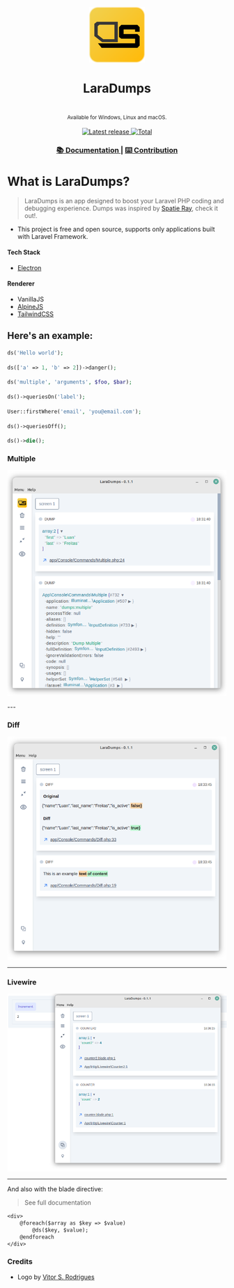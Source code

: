 <p align="center">
  <img src="./build/icon.png" height="128"  alt=""/>
</p>
<h1 align="center">LaraDumps</h1>
<div align="center">
  <br>
  <sub>Available for Windows, Linux and macOS.</sub>
</div>
<br>
<div align="center">
  <a href="https://github.com/laradumps/app/releases/latest">
    <img src="https://badgen.net/github/release/laradumps/app" alt="Latest release">
  </a>
  <a href="https://github.com/laradumps/app/releases">
    <img src="https://img.shields.io/github/downloads/laradumps/app/total" alt="Total">
  </a>
</div>
<div align="center">
  <h3> 
    <a href="https://laradumps.gitbook.io/get-started/">
      📚 Documentation
    </a>
    <span> | </span>
    <a href="https://github.com/laradumps/app/blob/main/CONTRIBUTING.md">
      ⌨️ Contribution
    </a>
  </h3>
</div>

# What is LaraDumps?

> LaraDumps is an app designed to boost your Laravel PHP coding and debugging experience. Dumps was inspired by [Spatie Ray](https://github.com/spatie/ray), check it out!.

* This project is free and open source, supports only applications built with Laravel Framework.

#### Tech Stack

* [Electron](https://www.electronjs.org/)

#### Renderer

* VanillaJS
* [AlpineJS](https://alpinejs.dev/)
* [TailwindCSS](https://tailwindcss.com/)

## Here's an example:

```php
ds('Hello world');

ds(['a' => 1, 'b' => 2])->danger();

ds('multiple', 'arguments', $foo, $bar);

ds()->queriesOn('label');

User::firstWhere('email', 'you@email.com');

ds()->queriesOff();

ds()->die(); 
```

### Multiple

<div align="center">

![Multiple](./assets/multiple.png)

</div>
--- 

### Diff

<div align="center">

![Diff](./assets/diff.png)

</div>

---

### Livewire

<div align="center">

![livewire](./assets/livewire.png)

</div>

---

And also with the blade directive:

> See full documentation

```blade
<div>
    @foreach($array as $key => $value)
        @ds($key, $value);
    @endforeach
</div>  
```

### Credits

- Logo by [Vitor S. Rodrigues](https://twitter.com/V1t0rSOuz4)
